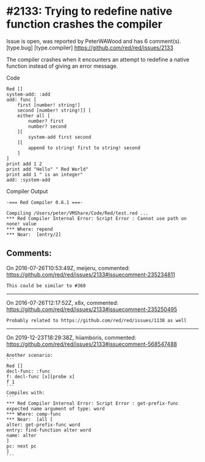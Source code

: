 
#2133: Trying to redefine native function crashes the compiler
================================================================================
Issue is open, was reported by PeterWAWood and has 6 comment(s).
[type.bug] [type.compiler]
<https://github.com/red/red/issues/2133>

The compiler crashes when it encounters an attempt to redefine a native function instead of giving an error message.

Code

```
Red []
system-add: :add
add: func [
    first [number! string!]
    second [number! string!]] [
    either all [
        number? first 
        number? second
    ][
        system-add first second
    ][
        append to string! first to string! second
    ]
]
print add 1 2
print add "Hello" " Red World"
print add 1 " is an integer"
add: :system-add
```

Compiler Output

```
-=== Red Compiler 0.6.1 ===- 

Compiling /Users/peter/VMShare/Code/Red/test.red ...
*** Red Compiler Internal Error: Script Error : Cannot use path on none! value 
*** Where: repend 
*** Near:  [entry/2]
```



Comments:
--------------------------------------------------------------------------------

On 2016-07-26T10:53:49Z, meijeru, commented:
<https://github.com/red/red/issues/2133#issuecomment-235234811>

    This could be similar to #360

--------------------------------------------------------------------------------

On 2016-07-26T12:17:52Z, x8x, commented:
<https://github.com/red/red/issues/2133#issuecomment-235250495>

    Probably related to https://github.com/red/red/issues/1138 as well

--------------------------------------------------------------------------------

On 2019-12-23T18:29:38Z, hiiamboris, commented:
<https://github.com/red/red/issues/2133#issuecomment-568547488>

    Another scenario:
    ```
    Red []
    decl-func: :func
    f: decl-func [x][probe x]
    f 1
    ```
    Compiles with:
    ```
    *** Red Compiler Internal Error: Script Error : get-prefix-func expected name argument of type: word
    *** Where: comp-func
    *** Near:  [all [
    alter: get-prefix-func word
    entry: find-function alter word
    name: alter
    ]
    pc: next pc
    ]
    ```

